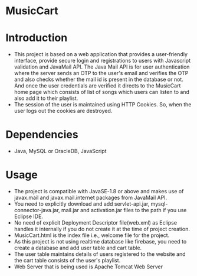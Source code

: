 # MusicCart
# Introduction
* This project is based on a web application that provides a user-friendly interface, provide secure login and registrations to users with Javascript validation and JavaMail API.
The Java Mail API is for user authentication where the server sends an OTP to the user's email and verifies the OTP and also checks whether the mail id is present in the database
or not. And once the user credentials are verified it directs to the MusicCart home page which consists of list of songs which users can listen to and also add it to their playlist.
* The session of the user is maintained using HTTP Cookies. So, when the user logs out the cookies are destroyed.
# Dependencies
* Java, MySQL or OracleDB, JavaScript
# Usage
* The project is compatible with JavaSE-1.8 or above and makes use of javax.mail and javax.mail.internet packages from JavaMail API.
* You need to explicitly download and add servlet-api.jar, mysql-connector-java.jar, mail.jar and activation.jar files to the path if you use Eclipse IDE.
* No need of explicit Deployment Descriptor file(web.xml) as Eclipse handles it internally if you do not create it at the time of project creation.
* MusicCart.html is the index file i.e., welcome file for the project.
* As this project is not using realtime database like firebase, you need to create a database and add user table and cart table.
* The user table maintains details of users registered to the website and the cart table consists of the user's playlist.
* Web Server that is being used is Apache Tomcat Web Server
